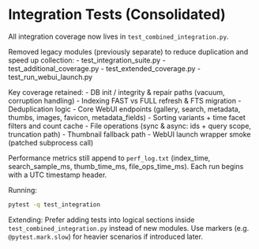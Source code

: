 # Integration Tests (Consolidated)

All integration coverage now lives in `test_combined_integration.py`.

Removed legacy modules (previously separate) to reduce duplication and speed up
collection:
	- test_integration_suite.py
	- test_additional_coverage.py
	- test_extended_coverage.py
	- test_run_webui_launch.py

Key coverage retained:
	- DB init / integrity & repair paths (vacuum, corruption handling)
	- Indexing FAST vs FULL refresh & FTS migration
	- Deduplication logic
	- Core WebUI endpoints (gallery, search, metadata, thumbs, images, favicon, metadata_fields)
	- Sorting variants + time facet filters and count cache
	- File operations (sync & async: ids + query scope, truncation path)
	- Thumbnail fallback path
	- WebUI launch wrapper smoke (patched subprocess call)

Performance metrics still append to `perf_log.txt` (index_time, search_sample_ms,
thumb_time_ms, file_ops_time_ms). Each run begins with a UTC timestamp header.

Running:
```bash
pytest -q test_integration
```

Extending: Prefer adding tests into logical sections inside
`test_combined_integration.py` instead of new modules. Use markers (e.g.
`@pytest.mark.slow`) for heavier scenarios if introduced later.
